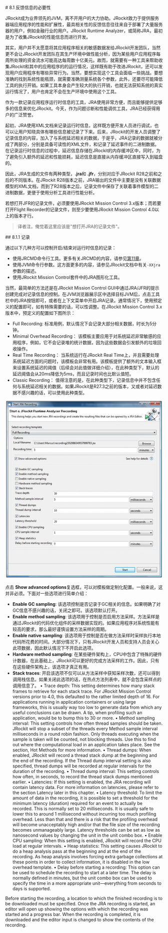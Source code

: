 <a name="8.1" />
# 8.1 反馈信息的必要性

JRockit成为业界领先的JVM，离不开用户的大力协助。JRockit致力于提供服务器端应用程序的性能和扩展性，最具相关性的反馈信息往往来自于部署了大量服务器的用户，例如金融行业的用户。JRockit  Runtime Analyzer，或简称JRA，最初是为了收集JRockit的性能信息而进行开发。

其实，用户并不太愿意将其应用程序相关的敏感数据发给JRockit开发团队，当然更不会让JRockit开发团队在其生产环境中做性能分析，因为某些用户应用程序每周所处理的资金流水可能高达每周数十亿美元。故而，就需要有一种工具来帮助收集JRockit和其中的应用程序的的运行情况，这样既有助于改进JRockit，还可以发现用户应用程序有哪些异常行为。当然，要想实现这个工具会面临一些挑战。要想准确的找到系统性能瓶颈，就需要准确测量系统各个参数，此外，还要尽可能降低工具的执行开销。如果工具本身会产生较大的执行开销，也就无法获知系统的真实运行情况了，用户也肯定不会在生产环境中使用这个工具。

作为一款记录应用程序运行时信息的工具，JRA使用非常方便，而且能够提供足够多的信息来优化JRockit。今天，作为问题诊断和性能调优工具，JRA已经获得用户的广泛赞誉。

起初，JRA使用XML文档来记录运行时信息，这样既方便开发人员进行调试，也可以让用户知晓具体有哪些信息被记录了下来。后来，JRockit的开发人员调整了记录信息的内容，加入了与系统延迟相关的数据，于是乎，JRA记录的数据就被分成了两部分，分别是具备可读性的XML文件，和记录了延迟事件的二进制数据。在记录运行时信息的过程中，延迟信息存储在JRockit的内存缓冲区中，同时，为了避免引入额外的延迟和性能损耗，延迟信息是直接从内存缓冲区直接写入到磁盘的。

因此，JRA生成的文件有两种类型，**.jra**和 **.jfr**，分别对应于JRockit R28之前和之后的不同版本。在JRockit R28版本之前，JRA输出的文件中主要是没有关联数据模型的XML文档，而到了R28版本之后，记录文件中保存了关联着事件模型的二进制数据，更便于使用分析工具进行性能分析。

若想打开JFR的记录文件，必须要使用JRockit Mission Control 3.x版本；而若要打开Flight Recorder的记录文件，则至少要使用JRockit Mission Control 4.0以上的版本才行。

>译者注，俺觉着这里应该是"想打开JRA的记录文件"。

<a name="8.1.1" />
## 8.1.1 记录

通过以下几种方可以控制开启/结束对运行时信息的记录：

* 使用JRCMD命令行工具。更多有关JRCMD的内容，请参见[第11章][2]。
* 使用JVM命令行参数。这方面更多的内容，请参见JRockit文档中有关`-XXjra`参数的描述。
* 使用JRockit Mission Control套件中的JRA图形化工具。

当然，最简单的方法还是在JRockit Mission Control GUI中通过JRA/JFR的提示创建完成对记录信息的控制。在JVM浏览器展示区中选择目标JVM后，点击工具栏中的JRA按钮即可，或者在上下文菜单中开启JRA记录。通常情况下，使用预定义的配置即可，如有特殊需要的话，可以性调整。在JRockit Mission Control 3.x版本中，预定义的配置如下图所示：

* Full Recording:  标准用例，默认情况下会记录大部分相关数据，时长为5分钟。
* Minimal Overhead Recording： 该模板主要应用于对系统延迟非常敏感的应用程序，例如，它不会记录堆的统计数据，因为这些数据会引发额外的垃圾回收操作。
* Real Time Recording： 当系统运行在JRockit Real Time上，并且需要处理系统延迟方面的问题时，该模板会非常有用。该模板提供了额外的文本输入框来设置系统延迟的阈值（后续会对此值做详细介绍），在此种类型下，默认的延迟阈值会从20ms降低为5ms，而且记录时间也比默认值短。
* Classic Recording： 值得注意的是，在此种类型下，记录信息中并不包含任何与系统延迟相关的数据。如果JRockit是R27.3之前的版本，又或者对延迟数据不感兴趣的话，可以使用此种类型。

![Figure 8-1][1]

点击 **Show advanced options**复选框，可以对模板做定制化配置。一般来说，这并非必须。下面对一些选项进行简单介绍：

* **Enable GC sampling**: 该选项控制是否记录于GC相关的信息。如果明确了对GC信息不感兴趣的话，关闭之即可。该选项默认打开。
* **Enable method sampling**: 该选项用于控制是否启用方法采样。方法采样是通过JRockit的代码优化组件的采样数据实现的。如果应用程序对系统性能有较高的要求，那么最好谨慎设置方法采样的周期。
* **Enable native sampling**: 该选项用于控制是否在做方法采样时采样执行本地代码所花费的时间。大部分情况下，只有JRockit开发人员和支持人员会关心此项数据，因此默认情况下不开启此选项。
* **Hardware method sampling**: 在某些硬件架构上，CPU中包含了特殊的硬件计数器，在此基础上，JRockit可以更好的完成方法采样的工作。因此，只有在这些硬件架构上，该选项才真正有用。
* **Stack traces**: 开启该选项不仅可以从方法采样中获知采样次数，还可以得到调用栈信息。如果关闭此选项的话，在热点方法列表中，就不会包含采样点的调用信息了。
•  Trace depth: This setting determines how many stack frames to retrieve
for each stack trace. For JRockit Mission Control versions prior to 4.0, this
defaulted to the rather limited depth of 16. For applications running in
application containers or using large frameworks, this is usually way too
low to generate data from which any useful conclusions can be drawn. A tip,
when profiling such an application, would be to bump this to 30 or more.
•  Method sampling interval: This setting controls how often thread samples
should be taken. JRockit will stop a subset of the threads every Method
sample interval milliseconds in a round robin fashion. Only threads
executing when the sample is taken will be counted, not blocking threads.
Use this to find out where the computational load in an application takes
place. See the section, Hot Methods for more information.
•  Thread dumps: When enabled, JRockit will record a thread stack dump at
the beginning and the end of the recording. If the Thread dump interval
setting is also specified, thread dumps will be recorded at regular intervals
for the duration of the recording.
•  Thread dump interval: This setting controls how often, in seconds, to record
the thread stack dumps mentioned earlier.
•  Latencies: If this setting is enabled, the JRA recording will contain latency
data. For more information on latencies, please refer to the section Latency
later in this chapter.
•  Latency threshold: To limit the amount of data in the recording, it is possible
to set a threshold for the minimum latency (duration) required for an event to
actually be recorded. This is normally set to 20 milliseconds. It is usually safe
to lower this to around 1 millisecond without incurring too much profiling
overhead. Less than that and there is a risk that the profiling overhead will
become unacceptably high and/or that the file size of the recording becomes
unmanageably large. Latency thresholds can be set as low as nanosecond
values by changing the unit in the unit combo box.
•  Enable CPU sampling: When this setting is enabled, JRockit will record the
CPU load at regular intervals.
•  Heap statistics: This setting causes JRockit to do a heap analysis pass at the
beginning and at the end of the recording. As heap analysis involves forcing
extra garbage collections at these points in order to collect information, it is
disabled in the low overhead template.
•  Delay before starting a recording: This option can be used to schedule the
recording to start at a later time. The delay is normally defined in minutes,
but the unit combo box can be used to specify the time in a more appropriate
unit—everything from seconds to days is supported.

Before starting the recording, a location to which the finished recording is to be
downloaded must be specified. Once the JRA recording is started, an editor will open
up showing the options with which the recording was started and a progress bar.
When the recording is completed, it is downloaded and the editor input is changed
to show the contents of the recording.



[1]:    ../images/8-1.jpg
[2]:    ../chap11/11.md#11